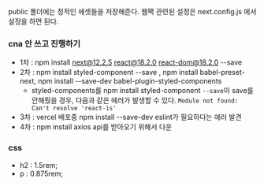 public 폴더에는 정적인 에셋들을 저장해준다.
웹팩 관련된 설정은 next.config.js 에서 설정을 하면 된다.

### cna 안 쓰고 진행하기
- 1차 : npm install next@12.2.5 react@18.2.0 react-dom@18.2.0 --save
- 2차 : npm install styled-component --save , npm install babel-preset-next,  npm install --save-dev babel-plugin-styled-components
    - styled-components를 npm install styled-component `--save`이 save를 안해줬을 경우, 다음과 같은 에러가 발생할 수 있다. `Module not found: Can't resolve 'react-is'` 
- 3차 : vercel 배포중 npm install --save-dev eslint가 필요하다는 에러 발견
- 4차 : npm install axios api를 받아오기 위해서 다운

### css 
- h2 : 1.5rem;
- p : 0.875rem;